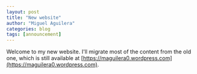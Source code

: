 ```yaml
---
layout: post
title: "New website"
author: "Miguel Aguilera"
categories: blog
tags: [announcement]
---
```

Welcome to my new website. I'll migrate most of the content from the old one, which is still available at [https://maguilera0.wordpress.com](https://maguilera0.wordpress.com).
